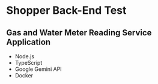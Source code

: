 # Shopper Back-End Test
## Gas and Water Meter Reading Service Application
- Node.js
- TypeScript
- Google Gemini API
- Docker
 
